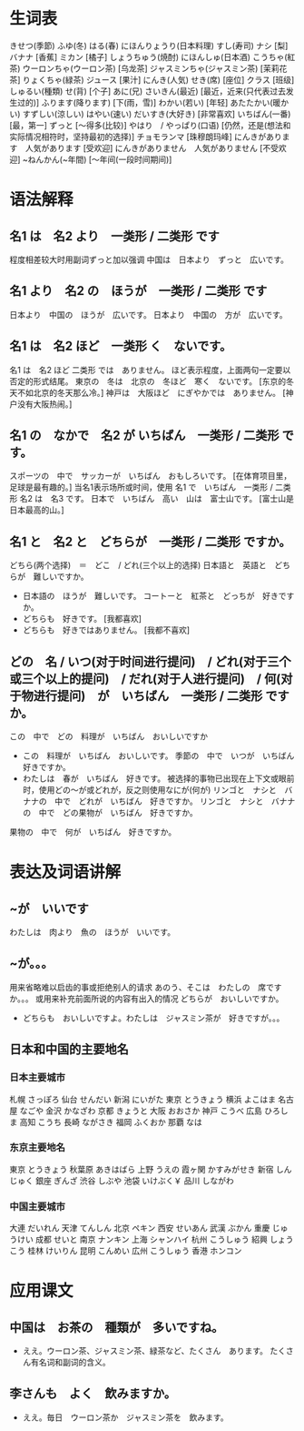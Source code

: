# 生词表
きせつ(季節)
ふゆ(冬)
はる(春)
にほんりょうり(日本料理)
すし(寿司)
ナシ    [梨]
バナナ  [香蕉]
ミカン  [橘子]
しょうちゅう(焼酎)
にほんしゅ(日本酒)
こうちゃ(紅茶)
ウーロンちゃ(ウーロン茶)    [乌龙茶]
ジャスミンちゃ(ジャスミン茶)    [茉莉花茶]
りょくちゃ(緑茶)
ジュース    [果汁]
にんき(人気)
せき(席)    [座位]
クラス  [班级]
しゅるい(種類)
せ(背)  [个子]
あに(兄)
さいきん(最近)  [最近，近来(只代表过去发生过的)]
ふります(降ります)  [下(雨，雪)]
わかい(若い)    [年轻]
あたたかい(暖かい)
すずしい(涼しい)
はやい(速い)
だいすき(大好き)    [非常喜欢]
いちばん(一番)  [最，第一]
ずっと  [～得多(比较)]
やはり　/ やっぱり(口语)    [仍然，还是(想法和实际情况相符时，坚持最初的选择)]
チョモランマ    [珠穆朗玛峰]
にんきがあります　人気があります    [受欢迎]
にんきがありません　人気がありません    [不受欢迎]
~ねんかん(~年間)    [～年间(一段时间期间)]

# 语法解释
## 名1 は　名2 より　一类形 / 二类形 です
程度相差较大时用副词ずっと加以强调
中国は　日本より　ずっと　広いです。
## 名1 より　名2 の　ほうが　一类形 / 二类形 です
日本より　中国の　ほうが　広いです。
日本より　中国の　方が　広いです。
## 名1 は　名2 ほど　一类形 く　ないです。
名1 は　名2 ほど 二类形 では　ありません。
ほど表示程度，上面两句一定要以否定的形式结尾。
東京の　冬は　北京の　冬ほど　寒く　ないです。  [东京的冬天不如北京的冬天那么冷。]
神戸は　大阪ほど　にぎやかでは　ありません。    [神户没有大阪热闹。]
## 名1 の　なかで　名2 が いちばん　一类形 / 二类形 です。
スポーツの　中で　サッカーが　いちばん　おもしろいです。    [在体育项目里，足球是最有趣的。]
当名1表示场所或时间，使用 名1 で　いちばん　一类形 / 二类形 名2 は　名3 です。
日本で　いちばん　高い　山は　富士山です。  [富士山是日本最高的山。]
## 名1 と　名2 と　どちらが　一类形 / 二类形 ですか。
どちら(两个选择)　＝　どこ　/ どれ(三个以上的选择)
日本語と　英語と　どちらが　難しいですか。
- 日本語の　ほうが　難しいです。
コートーと　紅茶と　どっちが　好きですか。
- どちらも　好きです。  [我都喜欢]
- どちらも　好きではありません。    [我都不喜欢]
## どの　名 / いつ(对于时间进行提问)　/ どれ(对于三个或三个以上的提问)　/ だれ(对于人进行提问)　/ 何(对于物进行提问)　が　いちばん　一类形 / 二类形 ですか。
この　中で　どの　料理が　いちばん　おいしいですか
- この　料理が　いちばん　おいしいです。
季節の　中で　いつが　いちばん　好きですか。
- わたしは　春が　いちばん　好きです。
被选择的事物已出现在上下文或眼前时，使用どの～が或どれが，反之则使用なにが(何が)
リンゴと　ナシと　バナナの　中で　どれが　いちばん　好きですか。
リンゴと　ナシと　バナナの　中で　どの果物が　いちばん　好きですか。

果物の　中で　何が　いちばん　好きですか。

# 表达及词语讲解
## ~が　いいです
わたしは　肉より　魚の　ほうが　いいです。
## ~が。。。
用来省略难以启齿的事或拒绝别人的请求
あのう、そこは　わたしの　席ですか。。。
或用来补充前面所说的内容有出入的情况
どちらが　おいしいですか。
- どちらも　おいしいですよ。わたしは　ジャスミン茶が　好きですが。。。
## 日本和中国的主要地名
### 日本主要城市
札幌    さっぽろ
仙台    せんだい
新潟    にいがた
東京    とうきょう
横浜    よこはま
名古屋  なごや
金沢    かなざわ
京都    きょうと
大阪    おおさか
神戸    こうべ
広島    ひろしま
高知    こうち
長崎    ながさき
福岡    ふくおか
那覇    なは
### 东京主要地名
東京    とうきょう
秋葉原  あきはばら
上野    うえの
霞ヶ関  かすみがせき
新宿    しんじゅく
銀座    ぎんざ
渋谷    しぶや
池袋    いけぶく￥
品川    しながわ
### 中国主要城市
大連    だいれん
天津    てんしん
北京    ペキン
西安    せいあん
武漢    ぶかん
重慶    じゅうけい
成都    せいと
南京    ナンキン
上海    シャンハイ
杭州    こうしゅう
紹興    しょうこう
桂林    けいりん
昆明    こんめい
広州    こうしゅう
香港    ホンコン

# 应用课文
## 中国は　お茶の　種類が　多いですね。
- ええ。ウーロン茶、ジャスミン茶、緑茶など、たくさん　あります。
たくさん有名词和副词的含义。
## 李さんも　よく　飲みますか。
- ええ。毎日　ウーロン茶か　ジャスミン茶を　飲みます。
